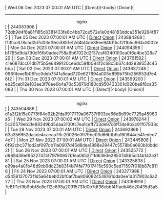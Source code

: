 | Wed 06 Dec 2023 07:00:01 AM UTC | [Direct](<body) [Onion](<hr><center>nginx</center>) | 244083908 | 72db9d4f8a81f165c8381433fe8c4bb72ce572e1e0d48183ddca351e9264f875 | 
| Tue 05 Dec 2023 07:00:01 AM UTC | [Direct](https://oshi.at/NtAV) [Onion](http://5ety7tpkim5me6eszuwcje7bmy25pbtrjtue7zkqqgziljwqy3rrikqd.onion/NtAV) | 243884268 | f13fcc678c5d2d7d03ef9e53851e12d4bf4de39ee94fd15cf2f1b5c964c8002e | 
| Mon 04 Dec 2023 07:00:01 AM UTC | [Direct](https://oshi.at/CAyeG) [Onion](http://5ety7tpkim5me6eszuwcje7bmy25pbtrjtue7zkqqgziljwqy3rrikqd.onion/CAyeG) | 244094356 | b1785d9da790d16fb9adee758a6b61922d2f37caf8340100ea0f6e4be328a729 | 
| Sun 03 Dec 2023 07:00:01 AM UTC | [Direct](https://oshi.at/rymy) [Onion](http://5ety7tpkim5me6eszuwcje7bmy25pbtrjtue7zkqqgziljwqy3rrikqd.onion/rymy) | 243761592 | 41e687dcc01db7f5b5e6499120ce6dc591b084f2c68c5b67c4d2939553c45bba | 
| Sat 02 Dec 2023 07:00:01 AM UTC | [Direct](https://oshi.at/aeVT) [Onion](http://5ety7tpkim5me6eszuwcje7bmy25pbtrjtue7zkqqgziljwqy3rrikqd.onion/aeVT) | 243637248 | 096f4eee1b06fcc0deb7541a5ead720e627894a005d899b75fe256553d7e48f2 | 
| Fri 01 Dec 2023 07:00:01 AM UTC | [Direct](https://oshi.at/tVbVY) [Onion](http://5ety7tpkim5me6eszuwcje7bmy25pbtrjtue7zkqqgziljwqy3rrikqd.onion/tVbVY) | 243599200 | eb25ceb12e183ee3f78ee0b4a70c53970d180cd950433301d020be8f8ca35083 | 
| Thu 30 Nov 2023 07:00:01 AM UTC | [Direct](<body) [Onion](<hr><center>nginx</center>) | 243504888 | d1a3f2b15e0778f64d92b2fda9917719a06737f893ee66d8d99c7725a45960a5 | 
| Wed 29 Nov 2023 07:00:02 AM UTC | [Direct](https://oshi.at/CpiAn) [Onion](http://5ety7tpkim5me6eszuwcje7bmy25pbtrjtue7zkqqgziljwqy3rrikqd.onion/CpiAn) | 243978244 | 5c20579eb3fe98349bd5daa3100fc7ea1ceff733de97c6ff3de9b2c61f07933c | 
| Tue 28 Nov 2023 07:00:01 AM UTC | [Direct](https://oshi.at/vnuH) [Onion](http://5ety7tpkim5me6eszuwcje7bmy25pbtrjtue7zkqqgziljwqy3rrikqd.onion/vnuH) | 243692868 | 63a356952dacde4caeaa7ffc20026e0979be03d66bfb9a160844c541eded74c7 | 
| Mon 27 Nov 2023 07:00:01 AM UTC | [Direct](https://oshi.at/fojB) [Onion](http://5ety7tpkim5me6eszuwcje7bmy25pbtrjtue7zkqqgziljwqy3rrikqd.onion/fojB) | 243445808 | 6f92cbc371cd2af097db11a0607d45d8dea1888e28447c5578b0a660b1dbdd2f | 
| Sun 26 Nov 2023 07:00:01 AM UTC | [Direct](https://oshi.at/GEwM) [Onion](http://5ety7tpkim5me6eszuwcje7bmy25pbtrjtue7zkqqgziljwqy3rrikqd.onion/GEwM) | 243525772 | d988439ef95227474f79790957b1ea065271fd6393e285074865c04b142a3f81 | 
| Sat 25 Nov 2023 07:00:01 AM UTC | [Direct](https://oshi.at/WKmt) [Onion](http://5ety7tpkim5me6eszuwcje7bmy25pbtrjtue7zkqqgziljwqy3rrikqd.onion/WKmt) | 243325808 | e99ae4a01b48d9cb6dc23b8314b74fa77017415c590c5ed71597f018b87c8118 | 
| Fri 24 Nov 2023 07:00:01 AM UTC | [Direct](https://oshi.at/hzvn) [Onion](http://5ety7tpkim5me6eszuwcje7bmy25pbtrjtue7zkqqgziljwqy3rrikqd.onion/hzvn) | 243377988 | d5459127073f1d5a64beb02bf0af7ba8060824548161dda0ee1d317903c6a227 | 
| Thu 23 Nov 2023 07:00:01 AM UTC | [Direct](https://oshi.at/cYwPD) [Onion](http://5ety7tpkim5me6eszuwcje7bmy25pbtrjtue7zkqqgziljwqy3rrikqd.onion/cYwPD) | 243198916 | 7e81f1cf9b9bbf8e8ef12c898a20915731d0b7df36ebbf41fadb46e20435d3a5 | 
